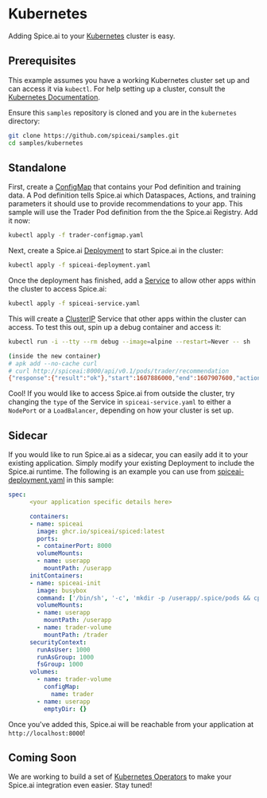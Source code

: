 # Kubernetes

Adding Spice.ai to your [Kubernetes](https://kubernetes.io/) cluster is easy.

## Prerequisites

This example assumes you have a working Kubernetes cluster set up and can access it via `kubectl`. For help setting up a cluster, consult the [Kubernetes Documentation](https://kubernetes.io/docs/setup/).

Ensure this `samples` repository is cloned and you are in the `kubernetes` directory:

```bash
git clone https://github.com/spiceai/samples.git
cd samples/kubernetes
```

## Standalone

First, create a [ConfigMap](https://kubernetes.io/docs/concepts/configuration/configmap/) that contains your Pod definition and training data. A Pod definition tells Spice.ai which Dataspaces, Actions, and training parameters it should use to provide recommendations to your app. This sample will use the Trader Pod definition from the the Spice.ai Registry. Add it now:

```bash
kubectl apply -f trader-configmap.yaml
```

Next, create a Spice.ai [Deployment](https://kubernetes.io/docs/concepts/workloads/controllers/deployment/) to start Spice.ai in the cluster:

```bash
kubectl apply -f spiceai-deployment.yaml
```

Once the deployment has finished, add a [Service](https://kubernetes.io/docs/concepts/services-networking/service/) to allow other apps within the cluster to access Spice.ai:

```bash
kubectl apply -f spiceai-service.yaml
```

This will create a [ClusterIP](https://kubernetes.io/docs/concepts/services-networking/service/#publishing-services-service-types) Service that other apps within the cluster can access. To test this out, spin up a debug container and access it:

```bash
kubectl run -i --tty --rm debug --image=alpine --restart=Never -- sh

(inside the new container)
# apk add --no-cache curl
# curl http://spiceai:8000/api/v0.1/pods/trader/recommendation
{"response":{"result":"ok"},"start":1607886000,"end":1607907600,"action":"sell","tag":"latest"}
```

Cool! If you would like to access Spice.ai from outside the cluster, try changing the `type` of the Service in `spiceai-service.yaml` to either a `NodePort` or a `LoadBalancer`, depending on how your cluster is set up.

## Sidecar

If you would like to run Spice.ai as a sidecar, you can easily add it to your existing application. Simply modify your existing Deployment to include the Spice.ai runtime. The following is an example you can use from [spiceai-deployment.yaml](spiceai-deployment.yaml) in this sample:

```yaml
spec:
      <your application specific details here>

      containers:
      - name: spiceai
        image: ghcr.io/spiceai/spiced:latest
        ports:
        - containerPort: 8000
        volumeMounts:
        - name: userapp
          mountPath: /userapp
      initContainers:
      - name: spiceai-init
        image: busybox
        command: ['/bin/sh', '-c', 'mkdir -p /userapp/.spice/pods && cp /trader/trader.yaml /userapp/.spice/pods/trader.yaml && cp /trader/btcusd.csv /userapp/btcusd.csv']
        volumeMounts:
        - name: userapp
          mountPath: /userapp
        - name: trader-volume
          mountPath: /trader
      securityContext:
        runAsUser: 1000
        runAsGroup: 1000
        fsGroup: 1000
      volumes:
        - name: trader-volume
          configMap:
            name: trader
        - name: userapp
          emptyDir: {}

```

Once you've added this, Spice.ai will be reachable from your application at `http://localhost:8000`!

## Coming Soon

We are working to build a set of [Kubernetes Operators](https://kubernetes.io/docs/concepts/extend-kubernetes/operator/) to make your Spice.ai integration even easier. Stay tuned!
